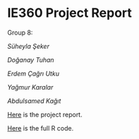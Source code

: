 # IE360 Project Report
Group 8:

_Süheyla Şeker_

_Doğanay Tuhan_

_Erdem Çağrı Utku_

_Yağmur Karalar_

_Abdulsamed Kağıt_

[Here](360Report.html) is the project report.

[Here](FullCode.R) is the full R code.

